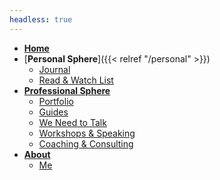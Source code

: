 ```yaml
---
headless: true
---
```

- [**Home**](/)
- [**Personal Sphere**]({{< relref "/personal" >}})
  - [Journal](/journal)
  <!-- - [Art](/art) -->
  - [Read & Watch List](/media)
- [**Professional Sphere**](/professional)
  - [Portfolio](/portfolio)
  - [Guides](/docs)
  <!-- - [Philosophy](/design-philosophy) -->
  - [We Need to Talk](/we-need-to-talk)
  - [Workshops & Speaking](/workshops)
  <!-- - [For Sale](/tools) -->
  - [Coaching & Consulting](/coaching)
- [**About**](/about)
  - [Me](/me)


